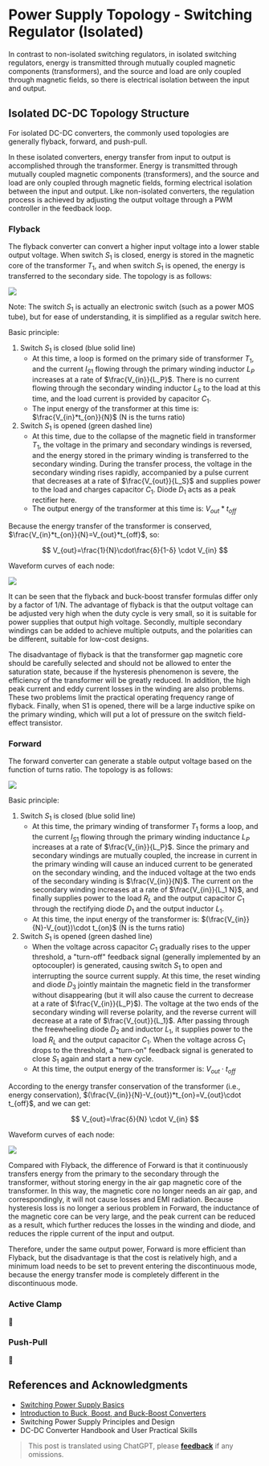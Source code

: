 # Power Supply Topology - Switching Regulator (Isolated)

In contrast to non-isolated switching regulators, in isolated switching regulators, energy is transmitted through mutually coupled magnetic components (transformers), and the source and load are only coupled through magnetic fields, so there is electrical isolation between the input and output.

## Isolated DC-DC Topology Structure

For isolated DC-DC converters, the commonly used topologies are generally flyback, forward, and push-pull.

In these isolated converters, energy transfer from input to output is accomplished through the transformer. Energy is transmitted through mutually coupled magnetic components (transformers), and the source and load are only coupled through magnetic fields, forming electrical isolation between the input and output. Like non-isolated converters, the regulation process is achieved by adjusting the output voltage through a PWM controller in the feedback loop.

### Flyback

The flyback converter can convert a higher input voltage into a lower stable output voltage. When switch $S_1$ is closed, energy is stored in the magnetic core of the transformer $T_1$, and when switch $S_1$ is opened, the energy is transferred to the secondary side. The topology is as follows:

![](https://img.wiki-power.com/d/wiki-media/img/20220112140923.png)

Note: The switch $S_1$ is actually an electronic switch (such as a power MOS tube), but for ease of understanding, it is simplified as a regular switch here.

Basic principle:

1. Switch $S_1$ is closed (blue solid line)
   - At this time, a loop is formed on the primary side of transformer $T_1$, and the current $I_{S1}$ flowing through the primary winding inductor $L_P$ increases at a rate of $\frac{V_{in}}{L_P}$. There is no current flowing through the secondary winding inductor $L_S$ to the load at this time, and the load current is provided by capacitor $C_1$.
   - The input energy of the transformer at this time is: $\frac{V_{in}*t_{on}}{N}$ (N is the turns ratio)
2. Switch $S_1$ is opened (green dashed line)
   - At this time, due to the collapse of the magnetic field in transformer $T_1$, the voltage in the primary and secondary windings is reversed, and the energy stored in the primary winding is transferred to the secondary winding. During the transfer process, the voltage in the secondary winding rises rapidly, accompanied by a pulse current that decreases at a rate of $\frac{V_{out}}{L_S}$ and supplies power to the load and charges capacitor $C_1$. Diode $D_1$ acts as a peak rectifier here.
   - The output energy of the transformer at this time is: $V_{out}*t_{off}$

Because the energy transfer of the transformer is conserved, $\frac{V_{in}*t_{on}}{N}=V_{out}*t_{off}$, so:

$$
V_{out}=\frac{1}{N}\cdot\frac{δ}{1-δ} \cdot V_{in}
$$

Waveform curves of each node:

![](https://img.wiki-power.com/d/wiki-media/img/20220112172946.png)

It can be seen that the flyback and buck-boost transfer formulas differ only by a factor of 1/N. The advantage of flyback is that the output voltage can be adjusted very high when the duty cycle is very small, so it is suitable for power supplies that output high voltage. Secondly, multiple secondary windings can be added to achieve multiple outputs, and the polarities can be different, suitable for low-cost designs.

The disadvantage of flyback is that the transformer gap magnetic core should be carefully selected and should not be allowed to enter the saturation state, because if the hysteresis phenomenon is severe, the efficiency of the transformer will be greatly reduced. In addition, the high peak current and eddy current losses in the winding are also problems. These two problems limit the practical operating frequency range of flyback. Finally, when S1 is opened, there will be a large inductive spike on the primary winding, which will put a lot of pressure on the switch field-effect transistor.

### Forward

The forward converter can generate a stable output voltage based on the function of turns ratio. The topology is as follows:

![](https://img.wiki-power.com/d/wiki-media/img/20220707092211.png)

Basic principle:

1. Switch $S_1$ is closed (blue solid line)
   - At this time, the primary winding of transformer $T_1$ forms a loop, and the current $I_{S1}$ flowing through the primary winding inductance $L_P$ increases at a rate of $\frac{V_{in}}{L_P}$. Since the primary and secondary windings are mutually coupled, the increase in current in the primary winding will cause an induced current to be generated on the secondary winding, and the induced voltage at the two ends of the secondary winding is $\frac{V_{in}}{N}$. The current on the secondary winding increases at a rate of $\frac{V_{in}}{L_1 N}$, and finally supplies power to the load $R_L$ and the output capacitor $C_1$ through the rectifying diode $D_1$ and the output inductor $L_1$.
   - At this time, the input energy of the transformer is: $(\frac{V_{in}}{N}-V_{out})\cdot t_{on}$ (N is the turns ratio)
2. Switch $S_1$ is opened (green dashed line)
   - When the voltage across capacitor $C_1$ gradually rises to the upper threshold, a "turn-off" feedback signal (generally implemented by an optocoupler) is generated, causing switch $S_1$ to open and interrupting the source current supply. At this time, the reset winding and diode $D_3$ jointly maintain the magnetic field in the transformer without disappearing (but it will also cause the current to decrease at a rate of $\frac{V_{in}}{L_P}$). The voltage at the two ends of the secondary winding will reverse polarity, and the reverse current will decrease at a rate of $\frac{V_{out}}{L_1}$. After passing through the freewheeling diode $D_2$ and inductor $L_1$, it supplies power to the load $R_L$ and the output capacitor $C_1$. When the voltage across $C_1$ drops to the threshold, a "turn-on" feedback signal is generated to close $S_1$ again and start a new cycle.
   - At this time, the output energy of the transformer is: $V_{out}\cdot t_{off}$

According to the energy transfer conservation of the transformer (i.e., energy conservation), $(\frac{V_{in}}{N}-V_{out})*t_{on}=V_{out}\cdot t_{off}$, and we can get:

$$
V_{out}=\frac{δ}{N} \cdot V_{in}
$$

Waveform curves of each node:

![](https://img.wiki-power.com/d/wiki-media/img/20220707143854.png)

Compared with Flyback, the difference of Forward is that it continuously transfers energy from the primary to the secondary through the transformer, without storing energy in the air gap magnetic core of the transformer. In this way, the magnetic core no longer needs an air gap, and correspondingly, it will not cause losses and EMI radiation. Because hysteresis loss is no longer a serious problem in Forward, the inductance of the magnetic core can be very large, and the peak current can be reduced as a result, which further reduces the losses in the winding and diode, and reduces the ripple current of the input and output.

Therefore, under the same output power, Forward is more efficient than Flyback, but the disadvantage is that the cost is relatively high, and a minimum load needs to be set to prevent entering the discontinuous mode, because the energy transfer mode is completely different in the discontinuous mode.

### Active Clamp

🚧

### Push-Pull

🚧

## References and Acknowledgments

- [Switching Power Supply Basics](https://www.ti.com.cn/cn/lit/an/zhct203/zhct203.pdf)
- [Introduction to Buck, Boost, and Buck-Boost Converters](https://recom-power.com/zh/rec-n-an-introduction-to-buck,-boost,-and-buck!sboost-converters-131.html?0)
- Switching Power Supply Principles and Design
- DC-DC Converter Handbook and User Practical Skills

> This post is translated using ChatGPT, please [**feedback**](https://github.com/linyuxuanlin/Wiki_MkDocs/issues/new) if any omissions.
